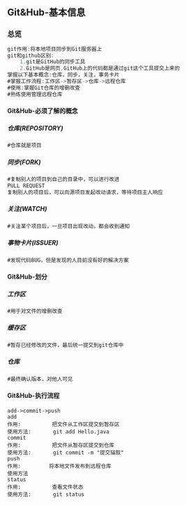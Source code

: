 ## Git&Hub-基本信息

### 总览

```js
git作用:将本地项目同步到Git服务器上
git和github区别:
	1.git是GitHub的同步工具
	2.GitHub是网页,GitHub上的代码都是通过git这个工具提交上来的
掌握以下基本概念:仓库，同步，关注，事务卡片
#掌握工作流程:工作区->暂存区->仓库->远程仓库
#使用:掌握Git仓库的增删改查
#熟练使用管理远程仓库
```



#### Git&Hub-必须了解的概念

##### 仓库(REPOSITORY)

```js
#仓库就是项目
```

##### 同步(FORK)

```js
#复制别人的项目到自己的目录中，可以进行改进
PULL REQUEST
复制别人的项目后，可以向源项目发起改动请求，等待项目主人响应
```

##### 关注(WATCH)

```js
#关注某个项目后，一旦项目出现改动，都会收到通知
```

##### 事物卡片(ISSUER)

```js
#发现代码BUG，但是发现的人目前没有好的解决方案
```

#### Git&Hub-划分

##### 工作区

```js
#用于对文件的增删改查
```

##### 缓存区

```js
#暂存已经修改的文件，最后统一提交到git仓库中
```

##### 仓库

```js
#最终确认版本，对他人可见
```

#### Git&Hub-执行流程

```
add->commit->push
add
作用:			 把文件从工作区提交到暂存区
使用方法:		git add Hello.java
commit
作用:			 把文件从暂存区提交到仓库
使用方法:		git commit -m "提交描叙"
push
作用:			将本地文件发布到远程仓库
使用方法
status
作用:			 查看文件状态
使用方法:		git status
```

